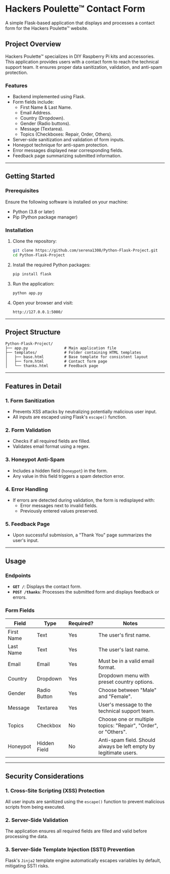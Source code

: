 # **Hackers Poulette™ Contact Form**  
A simple Flask-based application that displays and processes a contact form for the Hackers Poulette™ website.

## **Project Overview**  
Hackers Poulette™ specializes in DIY Raspberry Pi kits and accessories. This application provides users with a contact form to reach the technical support team. It ensures proper data sanitization, validation, and anti-spam protection.  

### **Features**
- Backend implemented using Flask.
- Form fields include:
  - First Name & Last Name.
  - Email Address.
  - Country (Dropdown).
  - Gender (Radio buttons).
  - Message (Textarea).
  - Topics (Checkboxes: Repair, Order, Others).
- Server-side sanitization and validation of form inputs.
- Honeypot technique for anti-spam protection.
- Error messages displayed near corresponding fields.
- Feedback page summarizing submitted information.

---

## **Getting Started**

### **Prerequisites**
Ensure the following software is installed on your machine:
- Python (3.8 or later)
- Pip (Python package manager)

### **Installation**
1. Clone the repository:
   ```bash
   git clone https://github.com/serena1308/Python-Flask-Project.git
   cd Python-Flask-Project
   ```
2. Install the required Python packages:
   ```bash
   pip install flask
   ```

3. Run the application:
   ```bash
   python app.py
   ```

4. Open your browser and visit:
   ```
   http://127.0.0.1:5000/
   ```

---

## **Project Structure**
```
Python-Flask-Project/
├── app.py                # Main application file
├── templates/            # Folder containing HTML templates
│   ├── base.html         # Base template for consistent layout
│   ├── form.html         # Contact form page
│   └── thanks.html       # Feedback page
```
---

## **Features in Detail**

### **1. Form Sanitization**
- Prevents XSS attacks by neutralizing potentially malicious user input.
- All inputs are escaped using Flask's `escape()` function.

### **2. Form Validation**
- Checks if all required fields are filled.
- Validates email format using a regex.

### **3. Honeypot Anti-Spam**
- Includes a hidden field (`honeypot`) in the form.
- Any value in this field triggers a spam detection error.

### **4. Error Handling**
- If errors are detected during validation, the form is redisplayed with:
  - Error messages next to invalid fields.
  - Previously entered values preserved.

### **5. Feedback Page**
- Upon successful submission, a "Thank You" page summarizes the user's input.

---

## **Usage**

### **Endpoints**
- **`GET /`**: Displays the contact form.
- **`POST /thanks`**: Processes the submitted form and displays feedback or errors.

### **Form Fields**
| Field          | Type         | Required?  | Notes                                                                 |
|----------------|--------------|------------|----------------------------------------------------------------------|
| First Name     | Text         | Yes        | The user's first name.                                               |
| Last Name      | Text         | Yes        | The user's last name.                                                |
| Email          | Email        | Yes        | Must be in a valid email format.                                     |
| Country        | Dropdown     | Yes        | Dropdown menu with preset country options.                           |
| Gender         | Radio Button | Yes        | Choose between "Male" and "Female".                                  |
| Message        | Textarea     | Yes        | User's message to the technical support team.                        |
| Topics         | Checkbox     | No         | Choose one or multiple topics: "Repair", "Order", or "Others".       |
| Honeypot       | Hidden Field | No         | Anti-spam field. Should always be left empty by legitimate users.    |

---

## **Security Considerations**

### **1. Cross-Site Scripting (XSS) Protection**
All user inputs are sanitized using the `escape()` function to prevent malicious scripts from being executed.

### **2. Server-Side Validation**
The application ensures all required fields are filled and valid before processing the data.

### **3. Server-Side Template Injection (SSTI) Prevention**
Flask's `Jinja2` template engine automatically escapes variables by default, mitigating SSTI risks.

